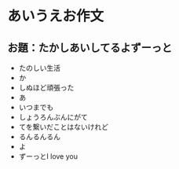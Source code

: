 # あいうえお作文
## お題：たかしあいしてるよずーっと
- たのしい生活
- か
- しぬほど頑張った
- あ
- いつまでも
- しょうろんぶんにがて
- てを繋いだことはないけれど
- るんるんるん
- よ
- ずーっとI love you
